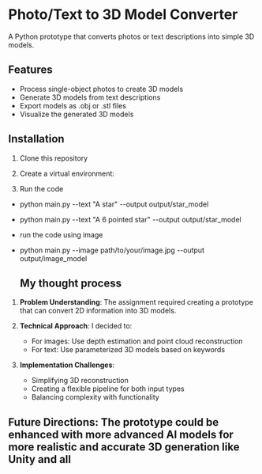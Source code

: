 # Photo/Text to 3D Model Converter

A Python prototype that converts photos or text descriptions into simple 3D models.

## Features

- Process single-object photos to create 3D models
- Generate 3D models from text descriptions
- Export models as .obj or .stl files
- Visualize the generated 3D models

## Installation

1. Clone this repository
2. Create a virtual environment:

3. Run the code
- python main.py --text "A star" --output output/star_model
- python main.py --text "A 6 pointed star" --output output/star_model

- run the code using image
- python main.py --image path/to/your/image.jpg --output output/image_model

  ## My thought process

1. **Problem Understanding**: The assignment required creating a prototype that can convert 2D information  into 3D models.

2. **Technical Approach**: I decided to:
   - For images: Use depth estimation and point cloud reconstruction
   - For text: Use parameterized 3D models based on keywords

3. **Implementation Challenges**:
   - Simplifying 3D reconstruction 
   - Creating a flexible pipeline for both input types
   - Balancing complexity with functionality

##  **Future Directions**: The prototype could be enhanced with more advanced AI models for more realistic and accurate 3D generation like Unity and all
